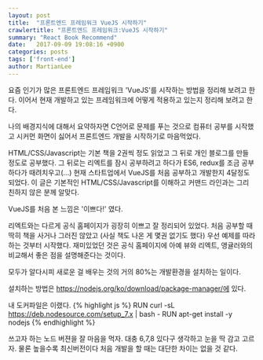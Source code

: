 ```yaml
---
layout: post
title:  "프론트엔드 프레임워크 VueJS 시작하기"
crawlertitle: "프론트엔드 프레임워크:VueJS 시작하기"
summary: "React Book Recommend"
date:   2017-09-09 19:08:16 +0900
categories: posts
tags: ['front-end']
author: MartianLee
---
```


요즘 인기가 많은 프론트엔드 프레임워크 'VueJS'를 시작하는 방법을 정리해 보려고 한다. 이어서 현재 개발하고 있는 프레임워크에 어떻게 적용하고 있는지 정리해 보려고 한다.

나의 배경지식에 대해서 요약하자면 C언어로 문제를 푸는 것으로 컴퓨터 공부를 시작했고 시커먼 화면이 싫어서 프론트엔드 개발을 시작하기로 마음먹었다.

HTML/CSS/Javascript는 기본 책을 2권씩 정도 읽었고 그 뒤로 개인 블로그를 만들 정도로 공부했다. 그 뒤로는 리엑트를 잠시 공부하려고 하다가 ES6, redux를 조금 공부하다가 때려치우고(...) 현재 스타트업에서 VueJS를 처음 공부하고 개발한지 4달정도 되었다. 이 글은 기본적인 HTML/CSS/Javascript를 이해하고 커맨드 라인과는 그리 친하지 않은 분께 알맞다.


VueJS를 처음 본 느낌은 '이쁘다!' 였다.

리엑트와는 다르게 공식 홈페이지가 굉장히 이쁘고 잘 정리되어 있었다. 처음 공부할 때 딱히 책을 사거나 그러진 않았고 (사실 책도 나온 게 몇권 없기도 했다) 우선 예제를 따라하는 것부터 시작했다. 재미있었던 것은 공식 홈페이지에 아예 뷰와 리엑트, 앵귤러와의 비교해서 좋은 점을 설명해준다는 것이다. 

모두가 알다시피 새로운 걸 배우는 것의 거의 80%는 개발환경을 설치하는 일이다. 

설치하는 방법은 https://nodejs.org/ko/download/package-manager/에 있다.

내 도커파일은 이랬다.
{% highlight js %}
RUN curl -sL https://deb.nodesource.com/setup_7.x | bash -
RUN apt-get install -y nodejs
{% endhighlight %}

쓰고자 하는 노드 버젼을 잘 마음을 먹자. 대충 6,7,8 있다구 생각하고 눈을 딱 감고 고르자. 물론 높을수록 최신버전이다 처음 개발을 할 때는 대단한 차이는 없을 것 같다.
